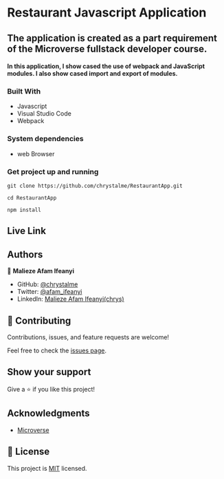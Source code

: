 # Restaurant Javascript Application

## The application is created as a part requirement of the Microverse fullstack developer course.

#### In this application, I show cased the use of webpack and JavaScript modules. I also show cased import and export of modules.

### Built With

- Javascript
- Visual Studio Code
- Webpack

### System dependencies

- web Browser

### Get project up and running

```
git clone https://github.com/chrystalme/RestaurantApp.git
```

```
cd RestaurantApp
```

```
npm install
```

## Live Link

## Authors

👤 **Malieze Afam Ifeanyi**

- GitHub: [@chrystalme](https://github.com/chrystalme)
- Twitter: [@afam_ifeanyi](https://twitter.com/afam_ifeanyi)
- LinkedIn: [Malieze Afam Ifeanyi(chrys)](https://linkedin.com/afam-chrys)

## 🤝 Contributing

Contributions, issues, and feature requests are welcome!

Feel free to check the [issues page](https://github.com/chrystalme/RestaurantApp/issues).

## Show your support

Give a ⭐️ if you like this project!

## Acknowledgments

- [Microverse](https://microverse.com)

## 📝 License

This project is [MIT](https://mit-license.org/) licensed.
